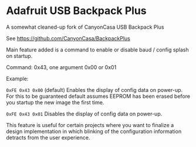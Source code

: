# Adafruit USB Backpack Plus
A somewhat cleaned-up fork of CanyonCasa USB Backpack Plus

See https://github.com/CanyonCasa/BackpackPlus

Main feature added is a command to enable or disable baud / config splash on startup.

Command: 0x43, one argument 0x00 or 0x01

Example:

```0xFE 0x43 0x00```  (default) Enables the display of config data on power-up.  For this to be guaranteed default assumes EEPROM has been erased before you startup the new image the first time.

```0xFE 0x43 0x01```  Disables the display of config data on power-up.


This feature is useful for certain projects where you want to finalize a design implementation in which blinking of the configuration information detracts from the user experience.
